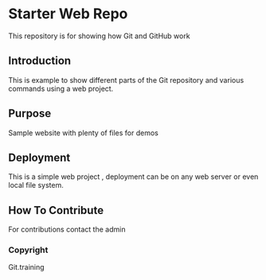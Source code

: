 # Starter Web Repo

This repository is for showing how Git and GitHub work

## Introduction
This is example to show different parts of the Git repository and various commands using a web project.

## Purpose

Sample website with plenty of files for demos

## Deployment
This is a simple web project , deployment can be on any web server or even local file system.

## How To Contribute

For contributions contact the admin

### Copyright

Git.training 